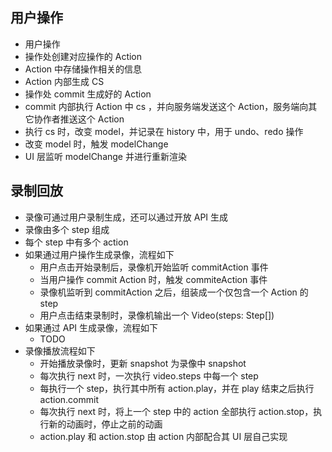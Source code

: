 ## 用户操作
* 用户操作
* 操作处创建对应操作的 Action
* Action 中存储操作相关的信息
* Action 内部生成 CS
* 操作处 commit 生成好的 Action
* commit 内部执行 Action 中 cs ，并向服务端发送这个 Action，服务端向其它协作者推送这个 Action
* 执行 cs 时，改变 model，并记录在 history 中，用于 undo、redo 操作
* 改变 model 时，触发 modelChange
* UI 层监听 modelChange 并进行重新渲染

## 录制回放
* 录像可通过用户录制生成，还可以通过开放 API 生成
* 录像由多个 step 组成
* 每个 step 中有多个 action
* 如果通过用户操作生成录像，流程如下
  * 用户点击开始录制后，录像机开始监听 commitAction 事件
  * 当用户操作 commit Action 时，触发 commiteAction 事件
  * 录像机监听到 commitAction 之后，组装成一个仅包含一个 Action 的 step
  * 用户点击结束录制时，录像机输出一个 Video(steps: Step[])
* 如果通过 API 生成录像，流程如下
  * TODO
* 录像播放流程如下
  * 开始播放录像时，更新 snapshot 为录像中 snapshot
  * 每次执行 next 时，一次执行 video.steps 中每一个 step
  * 每执行一个 step，执行其中所有 action.play，并在 play 结束之后执行 action.commit
  * 每次执行 next 时，将上一个 step 中的 action 全部执行 action.stop，执行新的动画时，停止之前的动画
  * action.play 和 action.stop 由 action 内部配合其 UI 层自己实现
